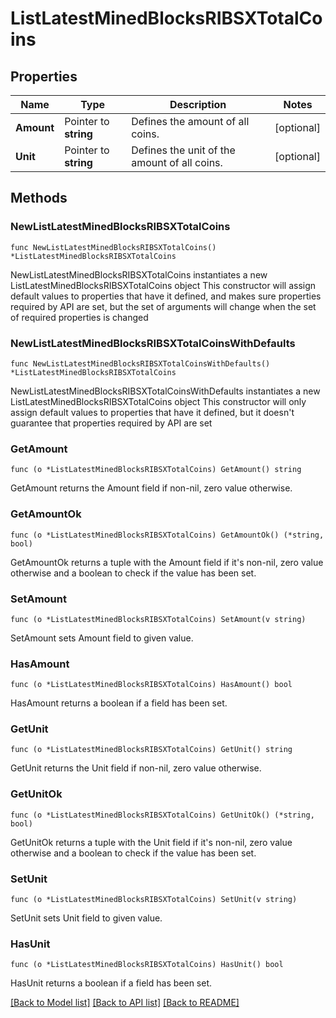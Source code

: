 # ListLatestMinedBlocksRIBSXTotalCoins

## Properties

Name | Type | Description | Notes
------------ | ------------- | ------------- | -------------
**Amount** | Pointer to **string** | Defines the amount of all coins. | [optional] 
**Unit** | Pointer to **string** | Defines the unit of the amount of all coins. | [optional] 

## Methods

### NewListLatestMinedBlocksRIBSXTotalCoins

`func NewListLatestMinedBlocksRIBSXTotalCoins() *ListLatestMinedBlocksRIBSXTotalCoins`

NewListLatestMinedBlocksRIBSXTotalCoins instantiates a new ListLatestMinedBlocksRIBSXTotalCoins object
This constructor will assign default values to properties that have it defined,
and makes sure properties required by API are set, but the set of arguments
will change when the set of required properties is changed

### NewListLatestMinedBlocksRIBSXTotalCoinsWithDefaults

`func NewListLatestMinedBlocksRIBSXTotalCoinsWithDefaults() *ListLatestMinedBlocksRIBSXTotalCoins`

NewListLatestMinedBlocksRIBSXTotalCoinsWithDefaults instantiates a new ListLatestMinedBlocksRIBSXTotalCoins object
This constructor will only assign default values to properties that have it defined,
but it doesn't guarantee that properties required by API are set

### GetAmount

`func (o *ListLatestMinedBlocksRIBSXTotalCoins) GetAmount() string`

GetAmount returns the Amount field if non-nil, zero value otherwise.

### GetAmountOk

`func (o *ListLatestMinedBlocksRIBSXTotalCoins) GetAmountOk() (*string, bool)`

GetAmountOk returns a tuple with the Amount field if it's non-nil, zero value otherwise
and a boolean to check if the value has been set.

### SetAmount

`func (o *ListLatestMinedBlocksRIBSXTotalCoins) SetAmount(v string)`

SetAmount sets Amount field to given value.

### HasAmount

`func (o *ListLatestMinedBlocksRIBSXTotalCoins) HasAmount() bool`

HasAmount returns a boolean if a field has been set.

### GetUnit

`func (o *ListLatestMinedBlocksRIBSXTotalCoins) GetUnit() string`

GetUnit returns the Unit field if non-nil, zero value otherwise.

### GetUnitOk

`func (o *ListLatestMinedBlocksRIBSXTotalCoins) GetUnitOk() (*string, bool)`

GetUnitOk returns a tuple with the Unit field if it's non-nil, zero value otherwise
and a boolean to check if the value has been set.

### SetUnit

`func (o *ListLatestMinedBlocksRIBSXTotalCoins) SetUnit(v string)`

SetUnit sets Unit field to given value.

### HasUnit

`func (o *ListLatestMinedBlocksRIBSXTotalCoins) HasUnit() bool`

HasUnit returns a boolean if a field has been set.


[[Back to Model list]](../README.md#documentation-for-models) [[Back to API list]](../README.md#documentation-for-api-endpoints) [[Back to README]](../README.md)


